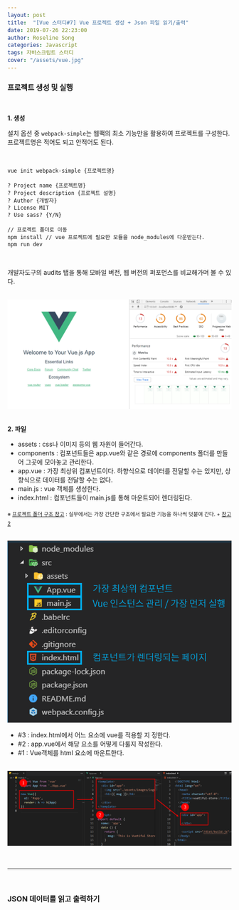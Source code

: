 ```yaml
---
layout: post
title:  "[Vue 스터디#7] Vue 프로젝트 생성 + Json 파일 읽기/출력"
date: 2019-07-26 22:23:00
author: Roseline Song
categories: Javascript
tags: 자바스크립트 스터디
cover: "/assets/vue.jpg"
---
```


### 프로젝트 생성 및 실행

<br>

**1. 생성**

설치 옵션 중 `webpack-simple`는 웹팩의 최소 기능만을 활용하여 프로젝트를 구성한다. 프로젝트명은 적어도 되고 안적어도 된다. 


<br>

```
vue init webpack-simple {프로젝트명}

? Project name {프로젝트명}
? Project description {프로젝트 설명}
? Author {개발자}
? License MIT 
? Use sass? {Y/N}

// 프로젝트 폴더로 이동
npm install // vue 프로젝트에 필요한 모듈을 node_modules에 다운받는다.
npm run dev
```

<br>

개발자도구의 audits 탭을 통해 모바일 버전, 웹 버전의 퍼포먼스를 비교해가며 볼 수 있다.

<br>

<img src="/assets/images/190727_vue_04.PNG">

<br>
<br>

**2. 파일**

- assets : css나 이미지 등의 웹 자원이 들어간다. 
- components : 컴포넌트들은 app.vue와 같은 경로에 components 폴더를 만들어 그곳에 모아놓고 관리한다.
- app.vue : 가장 최상위 컴포넌트이다. 하향식으로 데이터를 전달할 수는 있지만, 상향식으로 데이터를 전달할 수는 없다.
- main.js : vue 객체를 생성한다.
- index.html : 컴포넌트들이 main.js를 통해 마운트되어 렌더링된다. 

<sub>※ [프로젝트 폴더 구조 참고](https://joshua1988.github.io/web-development/vuejs/vue-structure/) : 실무에서는 가장 간단한 구조에서 필요한 기능을 하나씩 덧붙여 간다. + [참고2](https://beomy.tistory.com/40)</sub>

<br>

<img src="/assets/images/190727_vue_05.PNG">

<br>

- #3 : index.html에서 어느 요소에 vue를 적용할 지 정한다.
- #2 : app.vue에서 해당 요소를 어떻게 다룰지 작성한다. 
- #1 : Vue객체를 html 요소에 마운트한다. 

<br>

<img src="/assets/images/190727_vue_06.PNG">

<br>



<br>
<br>

<hr>

<br>

### JSON 데이터를 읽고 출력하기


